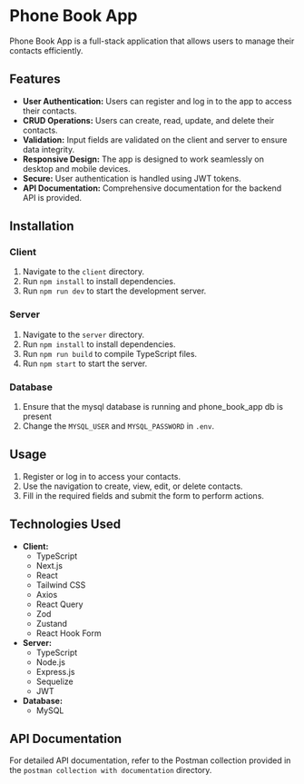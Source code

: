 # Phone Book App

Phone Book App is a full-stack application that allows users to manage their contacts efficiently.

## Features

- **User Authentication:** Users can register and log in to the app to access their contacts.
- **CRUD Operations:** Users can create, read, update, and delete their contacts.
- **Validation:** Input fields are validated on the client and server to ensure data integrity.
- **Responsive Design:** The app is designed to work seamlessly on desktop and mobile devices.
- **Secure:** User authentication is handled using JWT tokens.
- **API Documentation:** Comprehensive documentation for the backend API is provided.

## Installation

### Client

1. Navigate to the `client` directory.
2. Run `npm install` to install dependencies.
3. Run `npm run dev` to start the development server.

### Server

1. Navigate to the `server` directory.
2. Run `npm install` to install dependencies.
3. Run `npm run build` to compile TypeScript files.
4. Run `npm start` to start the server.

### Database

1. Ensure that the mysql database is running and phone_book_app db is present
2. Change the `MYSQL_USER` and `MYSQL_PASSWORD` in `.env`.

## Usage

1. Register or log in to access your contacts.
2. Use the navigation to create, view, edit, or delete contacts.
3. Fill in the required fields and submit the form to perform actions.

## Technologies Used

- **Client:**
  - TypeScript
  - Next.js
  - React
  - Tailwind CSS
  - Axios
  - React Query
  - Zod
  - Zustand
  - React Hook Form
- **Server:**
  - TypeScript
  - Node.js
  - Express.js
  - Sequelize
  - JWT
- **Database:**
  - MySQL

## API Documentation

For detailed API documentation, refer to the Postman collection provided in the `postman collection with documentation` directory.
